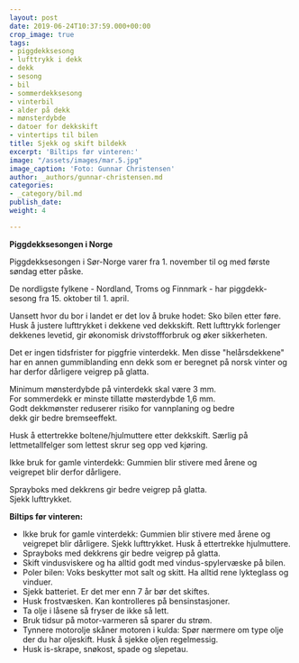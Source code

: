 ```yaml
---
layout: post
date: 2019-06-24T10:37:59.000+00:00
crop_image: true
tags:
- piggdekksesong
- lufttrykk i dekk
- dekk
- sesong
- bil
- sommerdekksesong
- vinterbil
- alder på dekk
- mønsterdybde
- datoer for dekkskift
- vintertips til bilen
title: Sjekk og skift bildekk
excerpt: 'Biltips før vinteren:'
image: "/assets/images/mar.5.jpg"
image_caption: 'Foto: Gunnar Christensen'
author: _authors/gunnar-christensen.md
categories:
- _category/bil.md
publish_date: 
weight: 4

---
```

**Piggdekksesongen i Norge**

Piggdekksesongen i Sør-Norge varer fra 1. november til og med første søndag etter påske.

De nordligste fylkene - Nordland, Troms og Finnmark - har piggdekk-sesong fra 15. oktober til 1. april.

Uansett hvor du bor i landet er det lov å bruke hodet: Sko bilen etter føre. Husk å justere lufttrykket i dekkene ved dekkskift. Rett lufttrykk forlenger dekkenes levetid, gir økonomisk drivstoffforbruk og øker sikkerheten.

Det er ingen tidsfrister for piggfrie vinterdekk. Men disse "helårsdekkene" har en annen gummiblanding enn dekk som er beregnet på norsk vinter og har derfor dårligere veigrep på glatta.

Minimum mønsterdybde på vinterdekk skal være 3 mm.  
For sommerdekk er minste tillatte møsterdybde 1,6 mm.  
Godt dekkmønster reduserer risiko for vannplaning og bedre  
dekk gir bedre bremseeffekt.

Husk å ettertrekke boltene/hjulmuttere etter dekkskift. Særlig på lettmetallfelger som lettest skrur seg opp ved kjøring.

Ikke bruk for gamle vinterdekk: Gummien blir stivere med årene og veigrepet blir derfor dårligere. 

Sprayboks med dekkrens gir bedre veigrep på glatta.  
Sjekk lufttrykket.

**Biltips før vinteren:**

* Ikke bruk for gamle vinterdekk: Gummien blir stivere med årene og veigrepet blir dårligere. Sjekk lufttrykket. Husk å ettertrekke hjulmuttere.
* Sprayboks med dekkrens gir bedre veigrep på glatta.
* Skift vindusviskere og ha alltid godt med vindus-spylervæske på bilen.
* Poler bilen: Voks beskytter mot salt og skitt. Ha alltid rene lykteglass og vinduer.
* Sjekk batteriet. Er det mer enn 7 år bør det skiftes.
* Husk frostvæsken. Kan kontrolleres på bensinstasjoner.
* Ta olje i låsene så fryser de ikke så lett.
* Bruk tidsur på motor-varmeren så sparer du strøm.
* Tynnere motorolje skåner motoren i kulda: Spør nærmere om type olje der du har oljeskift. Husk å sjekke oljen regelmessig.
* Husk is-skrape, snøkost, spade og slepetau.